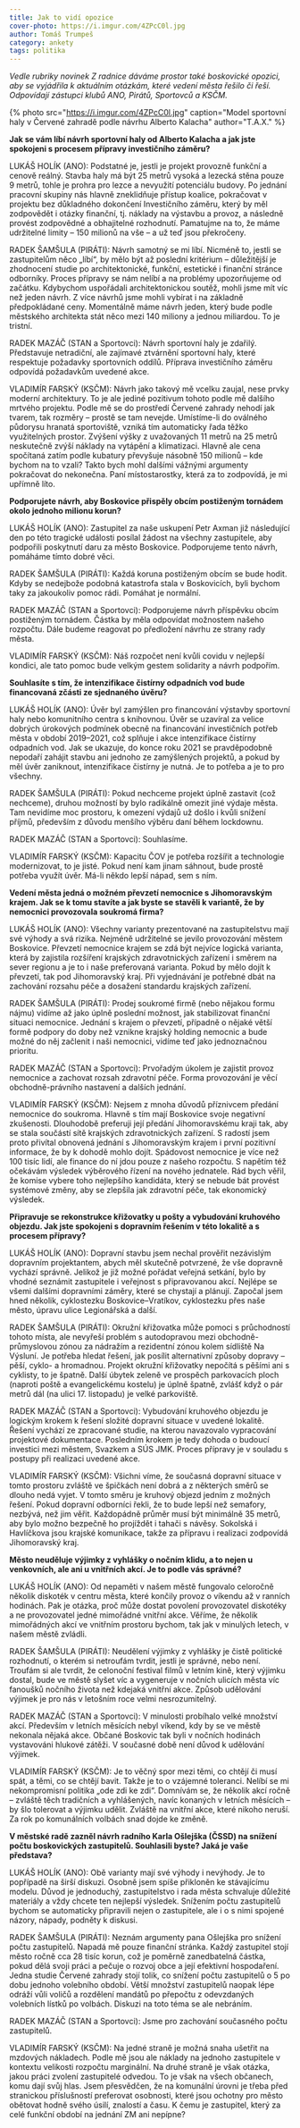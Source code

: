 ```yaml
---
title: Jak to vidí opozice
cover-photo: https://i.imgur.com/4ZPcC0l.jpg
author: Tomáš Trumpeš
category: ankety
tags: politika
---
```


*Vedle rubriky novinek Z radnice dáváme prostor také boskovické opozici, aby se vyjádřila k aktuálním otázkám, které vedení města řešilo či řeší. Odpovídají zástupci klubů ANO, Pirátů, Sportovců a KSČM.*

{% photo src="https://i.imgur.com/4ZPcC0l.jpg" caption="Model sportovní haly v Červené zahradě podle návrhu Alberto Kalacha" author="T.A.X." %}

**Jak se vám líbí návrh sportovní haly od Alberto Kalacha a jak jste spokojeni s procesem přípravy investičního záměru?**

LUKÁŠ HOLÍK (ANO): Podstatné je, jestli je projekt provozně funkční a cenově reálný. Stavba haly má být 25 metrů vysoká a lezecká stěna pouze 9 metrů, tohle je prohra pro lezce a nevyužití potenciálu budovy. Po jednání pracovní skupiny nás hlavně zneklidňuje přístup koalice, pokračovat v projektu bez důkladného dokončení Investičního záměru, který by měl zodpovědět i otázky finanční, tj. náklady na výstavbu a provoz, a následně provést zodpovědné a obhajitelné rozhodnutí. Pamatujme na to, že máme udržitelné limity – 150 milionů na vše – a už teď jsou překročeny.

RADEK ŠAMŠULA (PIRÁTI):  Návrh samotný se mi líbí. Nicméně to, jestli se zastupitelům něco „líbí“, by mělo být až poslední kritérium – důležitější je zhodnocení studie po architektonické, funkční, estetické i finanční stránce odborníky. Proces přípravy se nám nelíbí a na problémy upozorňujeme od začátku. Kdybychom uspořádali architektonickou soutěž, mohli jsme mít víc než jeden návrh. Z více návrhů jsme mohli vybírat i na základně předpokládané ceny. Momentálně máme návrh jeden, který bude podle městského architekta stát něco mezi 140 miliony a jednou miliardou. To je tristní.

RADEK MAZÁČ (STAN a Sportovci): Návrh sportovní haly je zdařilý. Představuje netradiční, ale zajímavé ztvárnění sportovní haly, které respektuje požadavky sportovních oddílů. Příprava investičního záměru odpovídá požadavkům uvedené akce.

VLADIMÍR FARSKÝ (KSČM): Návrh jako takový mě vcelku zaujal, nese prvky moderní architektury. To je ale jediné pozitivum tohoto podle mě dalšího mrtvého projektu. Podle mě se do prostředí Červené zahrady nehodí jak tvarem, tak rozměry – prostě se tam nevejde. Umístíme-li do oválného půdorysu hranatá sportoviště, vzniká tím automaticky řada těžko využitelných prostor. Zvýšení výšky z uvažovaných 11 metrů na 25 metrů neskutečně zvýší náklady na vytápění a klimatizaci. Hlavně ale cena spočítaná zatím podle kubatury převyšuje násobně 150 milionů – kde bychom na to vzali? Takto bych mohl dalšími vážnými argumenty pokračovat do nekonečna. Paní místostarostky, která za to zodpovídá, je mi upřímně líto.

**Podporujete návrh, aby Boskovice přispěly obcím postiženým tornádem okolo jednoho milionu korun?**

LUKÁŠ HOLÍK (ANO): Zastupitel za naše uskupení Petr Axman již následující den po této tragické události posílal žádost na všechny zastupitele, aby podpořili poskytnutí daru za město Boskovice. Podporujeme tento návrh, pomáháme tímto dobré věci.

RADEK ŠAMŠULA (PIRÁTI): Každá koruna postiženým obcím se bude hodit. Kdyby se nedejbože podobná katastrofa stala v Boskovicích, byli bychom taky za jakoukoliv pomoc rádi. Pomáhat je normální.

RADEK MAZÁČ (STAN a Sportovci): Podporujeme návrh příspěvku obcím postiženým tornádem. Částka by měla odpovídat možnostem našeho rozpočtu. Dále budeme reagovat po předložení návrhu ze strany rady města.

VLADIMÍR FARSKÝ (KSČM): Náš rozpočet není kvůli covidu v nejlepší kondici, ale tato pomoc bude velkým gestem solidarity a návrh podpořím.

**Souhlasíte s tím, že intenzifikace čistírny odpadních vod bude financovaná zčásti ze sjednaného úvěru?**

LUKÁŠ HOLÍK (ANO): Úvěr byl zamýšlen pro financování výstavby sportovní haly nebo komunitního centra s knihovnou. Úvěr se uzavíral za velice dobrých úrokových podmínek obecně na financování investičních potřeb města v období 2019–2021, což splňuje i akce intenzifikace čistírny odpadních vod. Jak se ukazuje, do konce roku 2021 se pravděpodobně nepodaří zahájit stavbu ani jednoho ze zamýšlených projektů, a pokud by měl úvěr zaniknout, intenzifikace čistírny je nutná. Je to potřeba a je to pro všechny.

RADEK ŠAMŠULA (PIRÁTI): Pokud nechceme projekt úplně zastavit (což nechceme), druhou možností by bylo radikálně omezit jiné výdaje města. Tam nevidíme moc prostoru, k omezení výdajů už došlo i kvůli snížení příjmů, především z důvodu menšího výběru daní během lockdownu.

RADEK MAZÁČ (STAN a Sportovci): Souhlasíme.

VLADIMÍR FARSKÝ (KSČM): Kapacitu ČOV je potřeba rozšířit a technologie modernizovat, to je jisté. Pokud není kam jinam sáhnout, bude prostě potřeba využít úvěr. Má-li někdo lepší nápad, sem s ním.

**Vedení města jedná o možném převzetí nemocnice s Jihomoravským krajem. Jak se k tomu stavíte a jak byste se stavěli k variantě, že by nemocnici provozovala soukromá firma?**

LUKÁŠ HOLÍK (ANO): Všechny varianty prezentované na zastupitelstvu mají své výhody a svá rizika. Nejméně udržitelné se jevilo provozování městem Boskovice. Převzetí nemocnice krajem se zdá být nejvíce logická varianta, která by zajistila rozšíření krajských zdravotnických zařízení i směrem na sever regionu a je to i naše preferovaná varianta. Pokud by mělo dojít k převzetí, tak pod Jihomoravský kraj. Při vyjednávání je potřebné dbát na zachování rozsahu péče a dosažení standardu krajských zařízení.

RADEK ŠAMŠULA (PIRÁTI): Prodej soukromé firmě (nebo nějakou formu nájmu) vidíme až jako úplně poslední možnost, jak stabilizovat finanční situaci nemocnice. Jednání s krajem o převzetí, případně o nějaké větší formě podpory do doby než vznikne krajský holding nemocnic a bude možné do něj začlenit i naši nemocnici, vidíme teď jako jednoznačnou prioritu.

RADEK MAZÁČ (STAN a Sportovci): Prvořadým úkolem je zajistit provoz nemocnice a zachovat rozsah zdravotní péče. Forma provozování je věcí obchodně-právního nastavení a dalších jednání.

VLADIMÍR FARSKÝ (KSČM): Nejsem z mnoha důvodů příznivcem předání nemocnice do soukroma. Hlavně s tím mají Boskovice svoje negativní zkušenosti. Dlouhodobě preferuji její předání Jihomoravskému kraji tak, aby se stala součástí sítě krajských zdravotnických zařízení. S radostí jsem proto přivítal obnovená jednání s Jihomoravským krajem i první pozitivní informace, že by k dohodě mohlo dojít. Spádovost nemocnice je více než 100 tisíc lidí, ale finance do ní jdou pouze z našeho rozpočtu. S napětím též očekávám výsledek výběrového řízení na nového jednatele. Rád bych věřil, že komise vybere toho nejlepšího kandidáta, který se nebude bát provést systémové změny, aby se zlepšila jak zdravotní péče, tak ekonomický výsledek.

**Připravuje se rekonstrukce křižovatky u pošty a vybudování kruhového objezdu. Jak jste spokojeni s dopravním řešením v této lokalitě a s procesem přípravy?**

LUKÁŠ HOLÍK (ANO): Dopravní stavbu jsem nechal prověřit nezávislým dopravním projektantem, abych měl skutečně potvrzené, že vše dopravně vychází správně. Jelikož je již možné pořádat veřejná setkání, bylo by vhodné seznámit zastupitele i veřejnost s připravovanou akcí. Nejlépe se všemi dalšími dopravními záměry, které se chystají a plánují. Započal jsem hned několik, cyklostezku Boskovice–Vratíkov, cyklostezku přes naše město, úpravu ulice Legionářská a další.

RADEK ŠAMŠULA (PIRÁTI): Okružní křižovatka může pomoci s průchodností tohoto místa, ale nevyřeší problém s autodopravou mezi obchodně-průmyslovou zónou za nádražím a rezidentní zónou kolem sídliště Na Výsluní. Je potřeba hledat řešení, jak posílit alternativní způsoby dopravy – pěší, cyklo- a hromadnou. Projekt okružní křižovatky nepočítá s pěšími ani s cyklisty, to je špatně. Další úbytek zeleně ve prospěch parkovacích ploch (naproti poště a evangelickému kostelu) je úplně špatně, zvlášť když o pár metrů dál (na ulici 17. listopadu) je velké parkoviště.

RADEK MAZÁČ (STAN a Sportovci): Vybudování kruhového objezdu je logickým krokem k řešení složité dopravní situace v uvedené lokalitě. Řešení vychází ze zpracované studie, na kterou navazovalo vypracování projektové dokumentace. Posledním krokem je tedy dohoda o budoucí investici mezi městem, Svazkem a SÚS JMK. Proces přípravy je v souladu s postupy při realizaci uvedené akce.

VLADIMÍR FARSKÝ (KSČM): Všichni víme, že současná dopravní situace v tomto prostoru zvláště ve špičkách není dobrá a z některých směrů se dlouho nedá vyjet. V tomto směru je kruhový objezd jedním z možných řešení. Pokud dopravní odborníci řekli, že to bude lepší než semafory, nezbývá, než jim věřit. Každopádně průměr musí být minimálně 35 metrů, aby bylo možno bezpečně ho projíždět i tahači s návěsy. Sokolská i Havlíčkova jsou krajské komunikace, takže za přípravu i realizaci zodpovídá Jihomoravský kraj.

**Město neuděluje výjimky z vyhlášky o nočním klidu, a to nejen u venkovních, ale ani u vnitřních akcí. Je to podle vás správné?**

LUKÁŠ HOLÍK (ANO): Od nepaměti v našem městě fungovalo celoročně několik diskoték v centru města, které končily provoz o víkendu až v ranních hodinách. Pak je otázka, proč může dostat povolení provozovatel diskotéky a ne provozovatel jedné mimořádné vnitřní akce. Věříme, že několik mimořádných akcí ve vnitřním prostoru bychom, tak jak v minulých letech, v našem městě zvládli.

RADEK ŠAMŠULA (PIRÁTI): Neudělení výjimky z vyhlášky je čistě politické rozhodnutí, o kterém si netroufám tvrdit, jestli je správné, nebo není. Troufám si ale tvrdit, že celonoční festival filmů v letním kině, který výjimku dostal, bude ve městě slyšet víc a vygeneruje v nočních ulicích města víc fanoušků nočního života než kdejaká vnitřní akce. Způsob udělování výjimek je pro nás v letošním roce velmi nesrozumitelný.

RADEK MAZÁČ (STAN a Sportovci): V minulosti probíhalo velké množství akcí. Především v letních měsících nebyl víkend, kdy by se ve městě nekonala nějaká akce. Občané Boskovic tak byli v nočních hodinách vystavováni hlukové zátěži. V současné době není důvod k udělování výjimek.

VLADIMÍR FARSKÝ (KSČM): Je to věčný spor mezi těmi, co chtějí či musí spát, a těmi, co se chtějí bavit. Takže je to o vzájemné toleranci. Nelíbí se mi nekompromisní politika „ode zdi ke zdi“. Domnívám se, že několik akcí ročně – zvláště těch tradičních a vyhlášených, navíc konaných v letních měsících – by šlo tolerovat a výjimku udělit. Zvláště na vnitřní akce, které nikoho neruší. Za rok po komunálních volbách snad dojde ke změně.

**V městské radě zazněl návrh radního Karla Ošlejška (ČSSD) na snížení počtu boskovických zastupitelů. Souhlasili byste? Jaká je vaše představa?**

LUKÁŠ HOLÍK (ANO): Obě varianty mají své výhody i nevýhody. Je to popřípadě na širší diskuzi. Osobně jsem spíše přikloněn ke stávajícímu modelu. Důvod je jednoduchý, zastupitelstvo i rada města schvaluje důležité materiály a vždy chcete ten nejlepší výsledek. Snížením počtu zastupitelů bychom se automaticky připravili nejen o zastupitele, ale i o s nimi spojené názory, nápady, podněty k diskusi.

RADEK ŠAMŠULA (PIRÁTI): Neznám argumenty pana Ošlejška pro snížení počtu zastupitelů. Napadá mě pouze finanční stránka. Každý zastupitel stojí město ročně cca 28 tisíc korun, což je poměrně zanedbatelná částka, pokud dělá svoji práci a pečuje o rozvoj obce a její efektivní hospodaření. Jedna studie Červené zahrady stojí tolik, co snížení počtu zastupitelů o 5 po dobu jednoho volebního období. Větší množství zastupitelů naopak lépe odráží vůli voličů a rozdělení mandátů po přepočtu z odevzdaných volebních lístků po volbách. Diskuzi na toto téma se ale nebráním.

RADEK MAZÁČ (STAN a Sportovci): Jsme pro zachování současného počtu zastupitelů.

VLADIMÍR FARSKÝ (KSČM): Na jedné straně je možná snaha ušetřit na mzdových nákladech. Podle mě jsou ale náklady na jednoho zastupitele v kontextu velikosti rozpočtu marginální. Na druhé straně je však otázka, jakou práci zvolení zastupitelé odvedou. To je však na všech občanech, komu dají svůj hlas. Jsem přesvědčen, že na komunální úrovni je třeba před stranickou příslušností preferovat osobnosti, které jsou ochotny pro město obětovat hodně svého úsilí, znalostí a času. K čemu je zastupitel, který za celé funkční období na jednání ZM ani nepípne?
